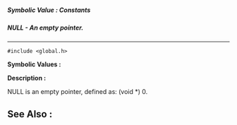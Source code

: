 ##### Symbolic Value : Constants
##### NULL - An empty pointer.
---
```
#include <global.h>
```

**Symbolic Values :**



**Description :**

NULL is an empty pointer, defined as: (void *) 0.


**See Also :**
---
